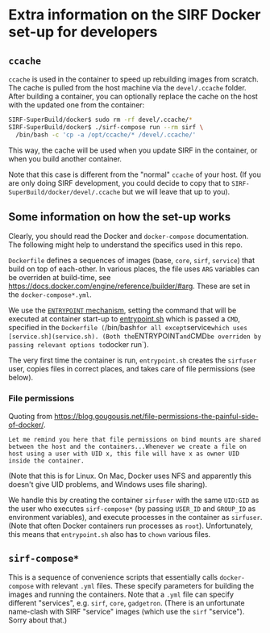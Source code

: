 # Extra information on the SIRF Docker set-up for developers

## `ccache`

`ccache` is used in the container to speed up rebuilding images from scratch.
The cache is pulled from the host machine via the `devel/.ccache` folder.
After building a container, you can optionally replace the cache on the host with the updated one from the container:

```bash
SIRF-SuperBuild/docker$ sudo rm -rf devel/.ccache/*
SIRF-SuperBuild/docker$ ./sirf-compose run --rm sirf \
  /bin/bash -c 'cp -a /opt/ccache/* /devel/.ccache/'
```
This way, the cache will be used when you update SIRF in the container, or when you build another container.

Note that this case is different from the "normal" `ccache` of your host. (If you are only doing SIRF development, you could decide to copy that to
`SIRF-SuperBuild/docker/devel/.ccache` but we will leave that up to you).

## Some information on how the set-up works

Clearly, you should read the Docker and `docker-compose` documentation. The following might help to understand the specifics used in this repo.

`Dockerfile` defines a sequences of images (base, `core`, `sirf`, `service`) that build on top of each-other. In various places, the file uses `ARG` variables can be overriden at build-time, see https://docs.docker.com/engine/reference/builder/#arg. These are set in the `docker-compose*.yml`.

We use the [`ENTRYPOINT` mechanism](https://docs.docker.com/engine/reference/builder/#entrypoint), setting the command that will be executed at container start-up to [entrypoint.sh](entrypoint.sh) which is passed a `CMD`, specified in the `Dockerfile (`/bin/bash` for all except `service` which uses [service.sh](service.sh). (Both the `ENTRYPOINT` and `CMD` be overriden by passing relevant options to `docker run`).

The very first time the container is run, `entrypoint.sh` creates the `sirfuser` user, copies files in correct places, and takes care of file permissions (see below).

### File permissions

Quoting from https://blog.gougousis.net/file-permissions-the-painful-side-of-docker/.

    Let me remind you here that file permissions on bind mounts are shared between the host and the containers...Whenever we create a file on host using a user with UID x, this file will have x as owner UID inside the container.

(Note that this is for Linux. On Mac, Docker uses NFS and apparently this doesn't give UID problems, and Windows uses file sharing).

We handle this by creating the container `sirfuser` with the same `UID:GID` as the user who executes `sirf-compose*` (by passing `USER_ID` and `GROUP_ID` as environment variables), and execute processes in the container as `sirfuser`. (Note that often Docker containers run processes as `root`). Unfortunately, this means that `entrypoint.sh` also has to `chown` various files.

## `sirf-compose*`

This is a sequence of convenience scripts that essentially calls `docker-compose` with relevant `.yml` files. These specify parameters for building the images and running the containers. Note that a `.yml` file can specify different "services", e.g. `sirf`, `core`, `gadgetron`. (There is an unfortunate name-clash with SIRF "service" images (which use the `sirf` "service"). Sorry about that.)